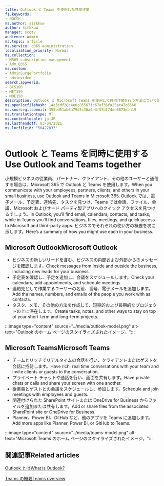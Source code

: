 ```yaml
---
title: Outlook と Teams を使用した共同作業
f1.keywords:
- NOCSH
ms.author: sirkkuw
author: Sirkkuw
manager: scotv
audience: Admin
ms.topic: article
ms.service: o365-administration
localization_priority: Normal
ms.collection:
- M365-subscription-management
- Adm_O365
ms.custom:
- AdminSurgePortfolio
- adminvideo
search.appverid:
- BCS160
- MET150
- MOE150
description: Outlook と Microsoft Teams を使用して共同作業を行う方法について説明します。
ms.openlocfilehash: 14a3cdf28c4e0c855671c67af36fa25ac47c6568
ms.sourcegitcommit: 355bd51ab6a79d5c36a4e4f57df74ae6873eba19
ms.translationtype: MT
ms.contentlocale: ja-JP
ms.lasthandoff: 03/04/2021
ms.locfileid: "50422833"
---
```

# <a name="use-outlook-and-teams-together"></a><span data-ttu-id="0d32d-103">Outlook と Teams を同時に使用する</span><span class="sxs-lookup"><span data-stu-id="0d32d-103">Use Outlook and Teams together</span></span>

<span data-ttu-id="0d32d-104">小規模ビジネスの従業員、パートナー、クライアント、その他のユーザーと通信する場合は、Microsoft 365 で Outlook と Teams を使用します。</span><span class="sxs-lookup"><span data-stu-id="0d32d-104">When you communicate with your employees, partners, clients, and others in your small business, use Outlook and Teams in Microsoft 365.</span></span> <span data-ttu-id="0d32d-105">Outlook では、電子メール、予定表、連絡先、タスクを見つけ、Teams では会話、ファイル、会議、Microsoft およびサード パーティ製アプリへのクイック アクセスを見つけるでしょう。</span><span class="sxs-lookup"><span data-stu-id="0d32d-105">In Outlook, you'll find email, calendars, contacts, and tasks, while in Teams you'll find conversations, files, meetings, and quick access to Microsoft and third-party apps.</span></span> <span data-ttu-id="0d32d-106">ビジネスでそれぞれの使い方の概要を次に示します。</span><span class="sxs-lookup"><span data-stu-id="0d32d-106">Here’s a summary of how you might use each in your business.</span></span>

## <a name="microsoft-outlook"></a><span data-ttu-id="0d32d-107">Microsoft Outlook</span><span class="sxs-lookup"><span data-stu-id="0d32d-107">Microsoft Outlook</span></span>

- <span data-ttu-id="0d32d-108">ビジネスの新しいリードを含む、ビジネスの内部および外部からのメッセージを確認します。</span><span class="sxs-lookup"><span data-stu-id="0d32d-108">Check messages from inside and outside the business, including new leads for your business.</span></span>
- <span data-ttu-id="0d32d-109">予定表を確認し、予定を追加し、会議をスケジュールします。</span><span class="sxs-lookup"><span data-stu-id="0d32d-109">Check your calendars, add appointments, and schedule meetings.</span></span>
- <span data-ttu-id="0d32d-110">連絡先として作業するユーザーの名前、番号、電子メールを追加します。</span><span class="sxs-lookup"><span data-stu-id="0d32d-110">Add the names, numbers, and emails of the people you work with as contacts.</span></span>
- <span data-ttu-id="0d32d-111">タスク、メモ、その他の方法を作成して、短期的および長期的なプロジェクトの上に滞在します。</span><span class="sxs-lookup"><span data-stu-id="0d32d-111">Create tasks, notes, and other ways to stay on top of your short-term and long-term projects.</span></span>

:::image type="content" source="../media/outlook-model.png" alt-text="Outlook のホーム ページのスタイライズされたイメージ。":::

## <a name="microsoft-teams"></a><span data-ttu-id="0d32d-113">Microsoft Teams</span><span class="sxs-lookup"><span data-stu-id="0d32d-113">Microsoft Teams</span></span>

- <span data-ttu-id="0d32d-114">チームとリッチでリアルタイムの会話を行い、クライアントまたはゲストを会話に招待します。</span><span class="sxs-lookup"><span data-stu-id="0d32d-114">Have rich, real time conversations with your team and invite clients or guests to the conversation.</span></span>
- <span data-ttu-id="0d32d-115">プライベート チャットや通話を行い、画面を共有します。</span><span class="sxs-lookup"><span data-stu-id="0d32d-115">Have private chats or calls and share your screen with one another.</span></span>
- <span data-ttu-id="0d32d-116">従業員とゲストとの会議をスケジュールし、参加します。</span><span class="sxs-lookup"><span data-stu-id="0d32d-116">Schedule and join meetings with employees and guests.</span></span>
- <span data-ttu-id="0d32d-117">関連付けられた SharePoint サイトまたは OneDrive for Business からファイルを追加または共有します。</span><span class="sxs-lookup"><span data-stu-id="0d32d-117">Add or share files from the associated SharePoint site or OneDrive for Business.</span></span>
- <span data-ttu-id="0d32d-118">Planner、Power BI、GitHub など、他のアプリを Teams に追加します。</span><span class="sxs-lookup"><span data-stu-id="0d32d-118">Add more apps like Planner, Power BI, or GitHub to Teams.</span></span>

:::image type="content" source="../media/teams-model.png" alt-text="Microsoft Teams のホーム ページのスタイライズされたイメージ。"::: 

## <a name="related-articles"></a><span data-ttu-id="0d32d-120">関連記事</span><span class="sxs-lookup"><span data-stu-id="0d32d-120">Related articles</span></span>

[<span data-ttu-id="0d32d-121">Outlook とは</span><span class="sxs-lookup"><span data-stu-id="0d32d-121">What is Outlook?</span></span>](https://support.microsoft.com/office10f1fa35-f33a-4cb7-838c-a7f3e6228b20)

[<span data-ttu-id="0d32d-122">Teams の概要</span><span class="sxs-lookup"><span data-stu-id="0d32d-122">Teams overview</span></span>](https://docs.microsoft.com/MicrosoftTeams/Teams-overview)